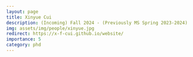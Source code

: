 ```yaml
---
layout: page
title: Xinyue Cui
description: (Incoming) Fall 2024 - (Previously MS Spring 2023-2024)
img: assets/img/people/xinyue.jpg
redirect: https://x-f-cui.github.io/website/
importance: 5
category: phd
---
```


